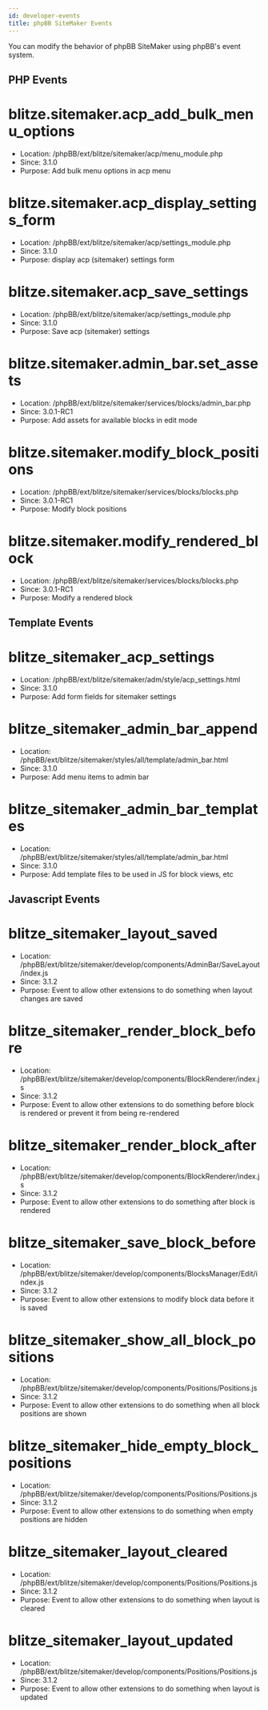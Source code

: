 ```yaml
---
id: developer-events
title: phpBB SiteMaker Events
---
```

You can modify the behavior of phpBB SiteMaker using phpBB's event system.

## PHP Events

# blitze.sitemaker.acp_add_bulk_menu_options

* Location: /phpBB/ext/blitze/sitemaker/acp/menu_module.php
* Since: 3.1.0
* Purpose: Add bulk menu options in acp menu

# blitze.sitemaker.acp_display_settings_form

* Location: /phpBB/ext/blitze/sitemaker/acp/settings_module.php
* Since: 3.1.0
* Purpose: display acp (sitemaker) settings form

# blitze.sitemaker.acp_save_settings

* Location: /phpBB/ext/blitze/sitemaker/acp/settings_module.php
* Since: 3.1.0
* Purpose: Save acp (sitemaker) settings

# blitze.sitemaker.admin_bar.set_assets

* Location: /phpBB/ext/blitze/sitemaker/services/blocks/admin_bar.php
* Since: 3.0.1-RC1
* Purpose: Add assets for available blocks in edit mode

# blitze.sitemaker.modify_block_positions

* Location: /phpBB/ext/blitze/sitemaker/services/blocks/blocks.php
* Since: 3.0.1-RC1
* Purpose: Modify block positions

# blitze.sitemaker.modify_rendered_block

* Location: /phpBB/ext/blitze/sitemaker/services/blocks/blocks.php
* Since: 3.0.1-RC1
* Purpose: Modify a rendered block

## Template Events

# blitze_sitemaker_acp_settings

* Location: /phpBB/ext/blitze/sitemaker/adm/style/acp_settings.html
* Since: 3.1.0
* Purpose: Add form fields for sitemaker settings

# blitze_sitemaker_admin_bar_append

* Location: /phpBB/ext/blitze/sitemaker/styles/all/template/admin_bar.html
* Since: 3.1.0
* Purpose: Add menu items to admin bar

# blitze_sitemaker_admin_bar_templates

* Location: /phpBB/ext/blitze/sitemaker/styles/all/template/admin_bar.html
* Since: 3.1.0
* Purpose: Add template files to be used in JS for block views, etc

## Javascript Events

# blitze_sitemaker_layout_saved

* Location: /phpBB/ext/blitze/sitemaker/develop/components/AdminBar/SaveLayout/index.js
* Since: 3.1.2
* Purpose: Event to allow other extensions to do something when layout changes are saved

# blitze_sitemaker_render_block_before

* Location: /phpBB/ext/blitze/sitemaker/develop/components/BlockRenderer/index.js
* Since: 3.1.2
* Purpose: Event to allow other extensions to do something before block is rendered or prevent it from being re-rendered

# blitze_sitemaker_render_block_after

* Location: /phpBB/ext/blitze/sitemaker/develop/components/BlockRenderer/index.js
* Since: 3.1.2
* Purpose: Event to allow other extensions to do something after block is rendered

# blitze_sitemaker_save_block_before

* Location: /phpBB/ext/blitze/sitemaker/develop/components/BlocksManager/Edit/index.js
* Since: 3.1.2
* Purpose: Event to allow other extensions to modify block data before it is saved

# blitze_sitemaker_show_all_block_positions

* Location: /phpBB/ext/blitze/sitemaker/develop/components/Positions/Positions.js
* Since: 3.1.2
* Purpose: Event to allow other extensions to do something when all block positions are shown

# blitze_sitemaker_hide_empty_block_positions

* Location: /phpBB/ext/blitze/sitemaker/develop/components/Positions/Positions.js
* Since: 3.1.2
* Purpose: Event to allow other extensions to do something when empty positions are hidden

# blitze_sitemaker_layout_cleared

* Location: /phpBB/ext/blitze/sitemaker/develop/components/Positions/Positions.js
* Since: 3.1.2
* Purpose: Event to allow other extensions to do something when layout is cleared

# blitze_sitemaker_layout_updated

* Location: /phpBB/ext/blitze/sitemaker/develop/components/Positions/Positions.js
* Since: 3.1.2
* Purpose: Event to allow other extensions to do something when layout is updated